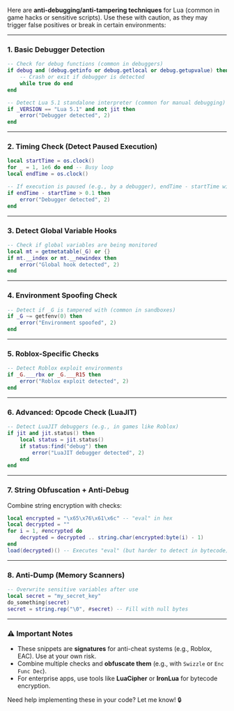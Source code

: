 Here are **anti-debugging/anti-tampering techniques** for Lua (common in game hacks or sensitive scripts). Use these with caution, as they may trigger false positives or break in certain environments:

---

### **1. Basic Debugger Detection**
```lua
-- Check for debug functions (common in debuggers)
if debug and (debug.getinfo or debug.getlocal or debug.getupvalue) then
    -- Crash or exit if debugger is detected
    while true do end
end

-- Detect Lua 5.1 standalone interpreter (common for manual debugging)
if _VERSION == "Lua 5.1" and not jit then
    error("Debugger detected", 2)
end
```

---

### **2. Timing Check (Detect Paused Execution)**
```lua
local startTime = os.clock()
for _ = 1, 1e6 do end -- Busy loop
local endTime = os.clock()

-- If execution is paused (e.g., by a debugger), endTime - startTime will be large
if endTime - startTime > 0.1 then
    error("Debugger detected", 2)
end
```

---

### **3. Detect Global Variable Hooks**
```lua
-- Check if global variables are being monitored
local mt = getmetatable(_G) or {}
if mt.__index or mt.__newindex then
    error("Global hook detected", 2)
end
```

---

### **4. Environment Spoofing Check**
```lua
-- Detect if _G is tampered with (common in sandboxes)
if _G ~= getfenv(0) then
    error("Environment spoofed", 2)
end
```

---

### **5. Roblox-Specific Checks**
```lua
-- Detect Roblox exploit environments
if _G.___rbx or _G.___R15 then
    error("Roblox exploit detected", 2)
end
```

---

### **6. Advanced: Opcode Check (LuaJIT)**
```lua
-- Detect LuaJIT debuggers (e.g., in games like Roblox)
if jit and jit.status() then
    local status = jit.status()
    if status:find("debug") then
        error("LuaJIT debugger detected", 2)
    end
end
```

---

### **7. String Obfuscation + Anti-Debug**
Combine string encryption with checks:
```lua
local encrypted = "\x65\x76\x61\x6c" -- "eval" in hex
local decrypted = ""
for i = 1, #encrypted do
    decrypted = decrypted .. string.char(encrypted:byte(i) - 1)
end
load(decrypted)() -- Executes "eval" (but harder to detect in bytecode)
```

---

### **8. Anti-Dump (Memory Scanners)**
```lua
-- Overwrite sensitive variables after use
local secret = "my_secret_key"
do_something(secret)
secret = string.rep("\0", #secret) -- Fill with null bytes
```

---

### **⚠️ Important Notes**
- These snippets are **signatures** for anti-cheat systems (e.g., Roblox, EAC). Use at your own risk.
- Combine multiple checks and **obfuscate them** (e.g., with `Swizzle` or `Enc Func Dec`).
- For enterprise apps, use tools like **LuaCipher** or **IronLua** for bytecode encryption.

Need help implementing these in your code? Let me know! 🔒
